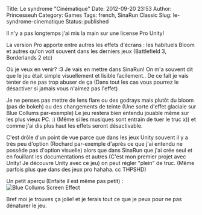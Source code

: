 Title: Le syndrome "Cinématique"
Date: 2012-09-20 23:53
Author: Princesseuh
Category: Games
Tags: french, SinaRun Classic
Slug: le-syndrome-cinematique
Status: published

Il n'y a pas longtemps j'ai mis la main sur une license Pro Unity!

La version Pro apporte entre autres les effets d'écrans : les habituels
Bloom et autres qu'on voit souvent dans les derniers jeux (Battlefield
3, Borderlands 2 etc)

Où je veux en venir? :3 Je vais en mettre dans SinaRun! On m'a souvent
dit que le jeu était simple visuellement et lisible facilement.. De ce
fait je vais tenter de ne pas trop abuser de ça
(Dans tout les cas vous pourrez le désactiver si jamais vous n'aimez pas
l'effet)

Je ne penses pas mettre de lens flare ou des godrays mais plutôt du
bloom (pas de bokeh) ou des changements de teinte (Une sorte d'effet
glaciale sur Blue Collums par-exemple)
Le jeu restera bien entendu jouable même sur les plus vieux PC. :) (Même
si les musiques sont entrain de tuer le truc x)) et comme j'ai dis plus
haut les effets seront désactivable.

C'est drôle d'un point de vue parce que dans les jeux Unity souvent il y
a très peu d'option (Rochard par-exemple d'après ce que j'ai entendu ne
possède pas d'option visuelle) alors que dans SinaRun que j'ai crée seul
et en fouillant les documentations et autres (C'est mon premier projet
avec Unity! Je découvre Unity avec ce jeu) on peut régler "plein" de
truc. (Même parfois plus que dans des jeux pro hahaha. cc THPSHD)

Un petit aperçu (Enfaite il est même pas petit) :
![Blue Collums Screen Effect]({filename}/assets/2012-09-20-le-syndrome-cinematique/bluecollums.jpg)

Bref moi je trouves ça jolie! et je ferais tout ce que je peux pour ne
pas dénaturer le jeu.
